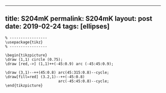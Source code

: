 ---
 title: S204mK
 permalink: S204mK
 layout: post
 date: 2019-02-24
 tags: [ellipses]
 ---

```latex% Dans le préambule
% -----------------
\usepackage{tikz}
% -----------------

\begin{tikzpicture}
\draw (1,1) circle (0.75);
\draw [red,->] (1,1)++(-45:0.9) arc (-45:45:0.9);

\draw (3,1)--++(45:0.8) arc(45:315:0.8)--cycle;
\draw[fill=red] (3.2,1)--++(-45:0.8)
                        arc(-45:45:0.8)--cycle;
\end{tikzpicture}
```